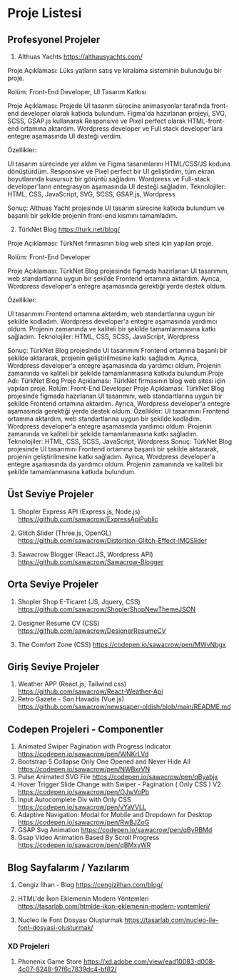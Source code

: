 # Proje Listesi

## Profesyonel Projeler

1) Althuas Yachts
https://althausyachts.com/

Proje Açıklaması: Lüks yatların satış ve kiralama sisteminin bulunduğu bir proje.

Rolüm: Front-End Developer, UI Tasarım Katkısı


Proje Açıklaması: Projede UI tasarım sürecine animasyonlar tarafında front-end developer olarak katkıda bulundum. Figma'da hazırlanan projeyi, SVG, SCSS, GSAP.js kullanarak Responsive ve Pixel perfect olarak HTML-front-end ortamına aktardım. Wordpress developer ve Full stack developer'lara entegre aşamasında UI desteği verdim.

Özellikler:

UI tasarım sürecinde yer aldım ve Figma tasarımlarını HTML/CSS/JS koduna dönüştürdüm.
Responsive ve Pixel perfect bir UI geliştirdim, tüm ekran boyutlarında kusursuz bir görüntü sağladım.
Wordpress ve Full-stack developer'ların entegrasyon aşamasında UI desteği sağladım.
Teknolojiler: HTML, CSS, JavaScript, SVG, SCSS, GSAP.js, Wordpress

Sonuç: Althuas Yacht projesinde UI tasarım sürecine katkıda bulundum ve başarılı bir şekilde projenin front-end kısmını tamamladım.

2) TürkNet Blog
https://turk.net/blog/

Proje Açıklaması: TürkNet firmasının blog web sitesi için yapılan proje.

Rolüm: Front-End Developer

Proje Açıklaması: TürkNet Blog projesinde figmada hazırlanan UI tasarımını, web standartlarına uygun bir şekilde Frontend ortamına aktardım. Ayrıca, Wordpress developer'a entegre aşamasında gerektiği yerde destek oldum.

Özellikler:

UI tasarımını Frontend ortamına aktardım, web standartlarına uygun bir şekilde kodladım.
Wordpress developer'a entegre aşamasında yardımcı oldum.
Projenin zamanında ve kaliteli bir şekilde tamamlanmasına katkı sağladım.
Teknolojiler: HTML, CSS, SCSS, JavaScript, Wordpress

Sonuç: TürkNet Blog projesinde UI tasarımını Frontend ortamına başarılı bir şekilde aktararak, projenin geliştirilmesine katkı sağladım. Ayrıca, Wordpress developer'a entegre aşamasında da yardımcı oldum. Projenin zamanında ve kaliteli bir şekilde tamamlanmasına katkıda bulundum.Proje Adı: TürkNet Blog Proje Açıklaması: TürkNet firmasının blog web sitesi için yapılan proje. Rolüm: Front-End Developer Proje Açıklaması: TürkNet Blog projesinde figmada hazırlanan UI tasarımını, web standartlarına uygun bir şekilde Frontend ortamına aktardım. Ayrıca, Wordpress developer'a entegre aşamasında gerektiği yerde destek oldum. Özellikler: UI tasarımını Frontend ortamına aktardım, web standartlarına uygun bir şekilde kodladım. Wordpress developer'a entegre aşamasında yardımcı oldum. Projenin zamanında ve kaliteli bir şekilde tamamlanmasına katkı sağladım. Teknolojiler: HTML, CSS, SCSS, JavaScript, Wordpress Sonuç: TürkNet Blog projesinde UI tasarımını Frontend ortamına başarılı bir şekilde aktararak, projenin geliştirilmesine katkı sağladım. Ayrıca, Wordpress developer'a entegre aşamasında da yardımcı oldum. Projenin zamanında ve kaliteli bir şekilde tamamlanmasına katkıda bulundum.


## Üst Seviye Projeler

1) Shopler Express API (Express.js, Node.js)
https://github.com/sawacrow/ExpressApiPublic

2) Glitch Slider (Three.js, OpenGL)
https://github.com/sawacrow/Distortion-Glitch-Effect-IMGSlider

3) Sawacrow Blogger (React.JS, Wordpress API)
https://github.com/sawacrow/Sawacrow-Blogger

## Orta Seviye Projeler

1) Shopler Shop E-Ticaret (JS, Jquery, CSS)
https://github.com/sawacrow/ShoplerShopNewThemeJSON

2) Designer Resume CV (CSS)
https://github.com/sawacrow/DesignerResumeCV

3) The Comfort Zone (CSS)
https://codepen.io/sawacrow/pen/MWvNbgx



## Giriş Seviye Projeler

1) Weather APP (React.js, Tailwind.css)
https://github.com/sawacrow/React-Weather-Api
2) Retro Gazete - Son Havadis (Vue.js)
https://github.com/sawacrow/newspaper-oldish/blob/main/README.md

## Codepen Projeleri - Componentler

1) Animated Swiper Pagination with Progress Indicator
https://codepen.io/sawacrow/pen/WNKrLVd
2) Bootstrap 5 Collapse Only One Opened and Never Hide All
https://codepen.io/sawacrow/pen/NWBxrVN
3) Pulse Animated SVG File
https://codepen.io/sawacrow/pen/qByabjx
4) Hover Trigger Slide Change with Swiper  - Pagination ( Only CSS ) V2
https://codepen.io/sawacrow/pen/OJwVoPb
5) Input Autocomplete Div with Only CSS
https://codepen.io/sawacrow/pen/vYaVVLL
6) Adaptive Navigation: Modal  for Mobile  and  Dropdown for Desktop
https://codepen.io/sawacrow/pen/RwBJZoG
7) GSAP Svg Animation
https://codepen.io/sawacrow/pen/qByRBMd
8) Gsap Video Animation Based By Scroll Progress
https://codepen.io/sawacrow/pen/qBMxyWR

## Blog Sayfalarım / Yazılarım

1) Cengiz İlhan - Blog
https://cengizilhan.com/blog/

2) HTML'de İkon Eklemenin Modern Yöntemleri
https://tasarlab.com/htmlde-ikon-eklemenin-modern-yontemleri/

3) Nucleo ile Font Dosyası Oluşturmak
https://tasarlab.com/nucleo-ile-font-dosyasi-olusturmak/

### XD Projeleri
1) Phonenix Game Store https://xd.adobe.com/view/ead10083-d008-4c07-8248-97f6c7839dc4-bf82/
